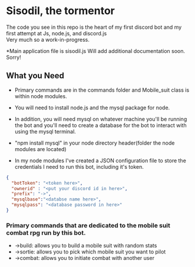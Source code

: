 # Sisodil, the tormentor

The code you see in this repo is the heart of my first discord bot and my first attempt at Js, node.js, and discord.js    
Very much so a work-in-progress.

*Main application file is sisodil.js
Will add additional documentation soon. Sorry!

## What you Need
- Primary commands are in the commands folder and Mobile_suit class is within node modules. 

- You will need to install node.js and the mysql package for node. 

- In addition, you will need mysql on whatever machine you'll be running the bot and you'll need to create a database for the bot to interact with using the mysql terminal.

- "npm install mysql" in your node directory header(folder the node modules are located)

- In my node modules I've created a JSON configuration file to store the credentials I need to run this bot, including it's token.

```json
{
  "botToken": "<token here>",
  "ownerid" : "<put your discord id in here>",
  "prefix": "->",
  "mysqlbase":"<databse name here>",
  "mysqlpass": "<database password in here>"
}
```

### Primary commands that are dedicated to the mobile suit combat rpg run by this bot.
                                                                 
- ->build: allows you to build a mobile suit with random stats     
- ->sortie: allows you to pick which mobile suit you want to pilot 
- ->combat: allows you to initiate combat with another user        

